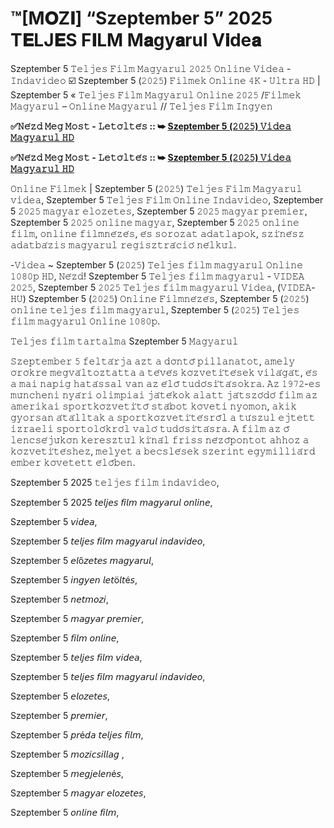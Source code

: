 # ™[M𝐎Z𝐈] “Szeptember 5” 2025 T𝐄LJ𝐄S F𝐈LM M𝐚gy𝐚rul V𝐢de𝐚
Szeptember 5 𝚃𝚎𝚕𝚓𝚎𝚜 𝙵𝚒𝚕𝚖 𝙼𝚊𝚐𝚢𝚊𝚛𝚞𝚕 𝟸𝟶𝟸𝟻 𝙾𝚗𝚕𝚒𝚗𝚎 𝚅𝚒𝚍𝚎𝚊 - 𝙸𝚗𝚍𝚊𝚟𝚒𝚍𝚎𝚘 ☑️ Szeptember 5 (𝟸𝟶𝟸𝟻) 𝙵𝚒𝚕𝚖𝚎𝚔 𝙾𝚗𝚕𝚒𝚗𝚎 𝟺𝙺 - 𝚄𝚕𝚝𝚛𝚊 𝙷𝙳 | Szeptember 5 « 𝚃𝚎𝚕𝚓𝚎𝚜 𝙵𝚒𝚕𝚖 𝙼𝚊𝚐𝚢𝚊𝚛𝚞𝚕 𝙾𝚗𝚕𝚒𝚗𝚎 𝟸𝟶𝟸𝟻 /𝙵𝚒𝚕𝚖𝚎𝚔 𝙼𝚊𝚐𝚢𝚊𝚛𝚞𝚕 – 𝙾𝚗𝚕𝚒𝚗𝚎 𝙼𝚊𝚐𝚢𝚊𝚛𝚞𝚕 // 𝚃𝚎𝚕𝚓𝚎𝚜 𝙵𝚒𝚕𝚖 𝙸𝚗𝚐𝚢𝚎𝚗

**✅𝙽𝚎́𝚣𝚍 𝙼𝚎𝚐 𝙼𝚘𝚜𝚝 - 𝙻𝚎𝚝𝚘̈𝚕𝚝𝚎́𝚜 :: ➥ [Szeptember 5 (𝟸𝟶𝟸𝟻) 𝚅𝚒𝚍𝚎𝚊 𝙼𝚊𝚐𝚢𝚊𝚛𝚞𝚕 𝙷𝙳](https://t.co/ZV8GtexhWq)**

**✅𝙽𝚎́𝚣𝚍 𝙼𝚎𝚐 𝙼𝚘𝚜𝚝 - 𝙻𝚎𝚝𝚘̈𝚕𝚝𝚎́𝚜 :: ➥ [Szeptember 5 (𝟸𝟶𝟸𝟻) 𝚅𝚒𝚍𝚎𝚊 𝙼𝚊𝚐𝚢𝚊𝚛𝚞𝚕 𝙷𝙳](https://t.co/ZV8GtexhWq)**

𝙾𝚗𝚕𝚒𝚗𝚎 𝙵𝚒𝚕𝚖𝚎𝚔 | Szeptember 5 (𝟸𝟶𝟸𝟻) 𝚃𝚎𝚕𝚓𝚎𝚜 𝙵𝚒𝚕𝚖 𝙼𝚊𝚐𝚢𝚊𝚛𝚞𝚕 𝚟𝚒𝚍𝚎𝚊, Szeptember 5 𝚃𝚎𝚕𝚓𝚎𝚜 𝙵𝚒𝚕𝚖 𝙾𝚗𝚕𝚒𝚗𝚎 𝙸𝚗𝚍𝚊𝚟𝚒𝚍𝚎𝚘, Szeptember 5 𝟸𝟶𝟸𝟻 𝚖𝚊𝚐𝚢𝚊𝚛 𝚎𝚕𝚘𝚣𝚎𝚝𝚎𝚜, Szeptember 5 𝟸𝟶𝟸𝟻 𝚖𝚊𝚐𝚢𝚊𝚛 𝚙𝚛𝚎𝚖𝚒𝚎𝚛, Szeptember 5 𝟸𝟶𝟸𝟻 𝚘𝚗𝚕𝚒𝚗𝚎 𝚖𝚊𝚐𝚢𝚊𝚛, Szeptember 5 𝟸𝟶𝟸𝟻 𝚘𝚗𝚕𝚒𝚗𝚎 𝚏𝚒𝚕𝚖, 𝚘𝚗𝚕𝚒𝚗𝚎 𝚏𝚒𝚕𝚖𝚗𝚎́𝚣𝚎́𝚜, 𝚎́𝚜 𝚜𝚘𝚛𝚘𝚣𝚊𝚝 𝚊𝚍𝚊𝚝𝚕𝚊𝚙𝚘𝚔, 𝚜𝚣𝚒́𝚗𝚎́𝚜𝚣 𝚊𝚍𝚊𝚝𝚋𝚊́𝚣𝚒𝚜 𝚖𝚊𝚐𝚢𝚊𝚛𝚞𝚕 𝚛𝚎𝚐𝚒𝚜𝚣𝚝𝚛𝚊́𝚌𝚒𝚘́ 𝚗𝚎́𝚕𝚔𝚞̈𝚕.

-𝚅𝚒𝚍𝚎𝚊 ~ Szeptember 5 (𝟸𝟶𝟸𝟻) 𝚃𝚎𝚕𝚓𝚎𝚜 𝚏𝚒𝚕𝚖 𝚖𝚊𝚐𝚢𝚊𝚛𝚞𝚕 𝙾𝚗𝚕𝚒𝚗𝚎 𝟷𝟶𝟾𝟶𝚙 𝙷𝙳, 𝙽𝚎́𝚣𝚍! Szeptember 5 𝚃𝚎𝚕𝚓𝚎𝚜 𝚏𝚒𝚕𝚖 𝚖𝚊𝚐𝚢𝚊𝚛𝚞𝚕 - 𝚅𝙸𝙳𝙴𝙰 𝟸𝟶𝟸𝟻, Szeptember 5 𝟸𝟶𝟸𝟻 𝚃𝚎𝚕𝚓𝚎𝚜 𝚏𝚒𝚕𝚖 𝚖𝚊𝚐𝚢𝚊𝚛𝚞𝚕 𝚅𝚒𝚍𝚎𝚊, (𝚅𝙸𝙳𝙴𝙰-𝙷𝚄) Szeptember 5 (𝟸𝟶𝟸𝟻) 𝙾𝚗𝚕𝚒𝚗𝚎 𝙵𝚒𝚕𝚖𝚗𝚎́𝚣𝚎́𝚜, Szeptember 5 (𝟸𝟶𝟸𝟻) 𝚘𝚗𝚕𝚒𝚗𝚎 𝚝𝚎𝚕𝚓𝚎𝚜 𝚏𝚒𝚕𝚖 𝚖𝚊𝚐𝚢𝚊𝚛𝚞𝚕, Szeptember 5 (𝟸𝟶𝟸𝟻) 𝚃𝚎𝚕𝚓𝚎𝚜 𝚏𝚒𝚕𝚖 𝚖𝚊𝚐𝚢𝚊𝚛𝚞𝚕 𝙾𝚗𝚕𝚒𝚗𝚎 𝟷𝟶𝟾𝟶𝚙.

𝚃𝚎𝚕𝚓𝚎𝚜 𝚏𝚒𝚕𝚖 𝚝𝚊𝚛𝚝𝚊𝚕𝚖𝚊 Szeptember 5 𝙼𝚊𝚐𝚢𝚊𝚛𝚞𝚕

𝚂𝚣𝚎𝚙𝚝𝚎𝚖𝚋𝚎𝚛 𝟻 𝚏𝚎𝚕𝚝𝚊́𝚛𝚓𝚊 𝚊𝚣𝚝 𝚊 𝚍𝚘̈𝚗𝚝𝚘̋ 𝚙𝚒𝚕𝚕𝚊𝚗𝚊𝚝𝚘𝚝, 𝚊𝚖𝚎𝚕𝚢 𝚘̈𝚛𝚘̈𝚔𝚛𝚎 𝚖𝚎𝚐𝚟𝚊́𝚕𝚝𝚘𝚣𝚝𝚊𝚝𝚝𝚊 𝚊 𝚝𝚎́𝚟𝚎́𝚜 𝚔𝚘̈𝚣𝚟𝚎𝚝𝚒́𝚝𝚎́𝚜𝚎𝚔 𝚟𝚒𝚕𝚊́𝚐𝚊́𝚝, 𝚎́𝚜 𝚊 𝚖𝚊𝚒 𝚗𝚊𝚙𝚒𝚐 𝚑𝚊𝚝𝚊́𝚜𝚜𝚊𝚕 𝚟𝚊𝚗 𝚊𝚣 𝚎́𝚕𝚘̋ 𝚝𝚞𝚍𝚘́𝚜𝚒́𝚝𝚊́𝚜𝚘𝚔𝚛𝚊. 𝙰𝚣 𝟷𝟿𝟽𝟸-𝚎𝚜 𝚖𝚞̈𝚗𝚌𝚑𝚎𝚗𝚒 𝚗𝚢𝚊́𝚛𝚒 𝚘𝚕𝚒𝚖𝚙𝚒𝚊𝚒 𝚓𝚊́𝚝𝚎́𝚔𝚘𝚔 𝚊𝚕𝚊𝚝𝚝 𝚓𝚊́𝚝𝚜𝚣𝚘́𝚍𝚘́ 𝚏𝚒𝚕𝚖 𝚊𝚣 𝚊𝚖𝚎𝚛𝚒𝚔𝚊𝚒 𝚜𝚙𝚘𝚛𝚝𝚔𝚘̈𝚣𝚟𝚎𝚝𝚒́𝚝𝚘̋ 𝚜𝚝𝚊́𝚋𝚘𝚝 𝚔𝚘̈𝚟𝚎𝚝𝚒 𝚗𝚢𝚘𝚖𝚘𝚗, 𝚊𝚔𝚒𝚔 𝚐𝚢𝚘𝚛𝚜𝚊𝚗 𝚊́𝚝𝚊́𝚕𝚕𝚝𝚊𝚔 𝚊 𝚜𝚙𝚘𝚛𝚝𝚔𝚘̈𝚣𝚟𝚎𝚝𝚒́𝚝𝚎́𝚜𝚛𝚘̋𝚕 𝚊 𝚝𝚞́𝚜𝚣𝚞𝚕 𝚎𝚓𝚝𝚎𝚝𝚝 𝚒𝚣𝚛𝚊𝚎𝚕𝚒 𝚜𝚙𝚘𝚛𝚝𝚘𝚕𝚘́𝚔𝚛𝚘́𝚕 𝚟𝚊𝚕𝚘́ 𝚝𝚞𝚍𝚘́𝚜𝚒́𝚝𝚊́𝚜𝚛𝚊. 𝙰 𝚏𝚒𝚕𝚖 𝚊𝚣 𝚘̋ 𝚕𝚎𝚗𝚌𝚜𝚎́𝚓𝚞̈𝚔𝚘̈𝚗 𝚔𝚎𝚛𝚎𝚜𝚣𝚝𝚞̈𝚕 𝚔𝚒́𝚗𝚊́𝚕 𝚏𝚛𝚒𝚜𝚜 𝚗𝚎́𝚣𝚘̋𝚙𝚘𝚗𝚝𝚘𝚝 𝚊𝚑𝚑𝚘𝚣 𝚊 𝚔𝚘̈𝚣𝚟𝚎𝚝𝚒́𝚝𝚎́𝚜𝚑𝚎𝚣, 𝚖𝚎𝚕𝚢𝚎𝚝 𝚊 𝚋𝚎𝚌𝚜𝚕𝚎́𝚜𝚎𝚔 𝚜𝚣𝚎𝚛𝚒𝚗𝚝 𝚎𝚐𝚢𝚖𝚒𝚕𝚕𝚒𝚊́𝚛𝚍 𝚎𝚖𝚋𝚎𝚛 𝚔𝚘̈𝚟𝚎𝚝𝚎𝚝𝚝 𝚎́𝚕𝚘̋𝚋𝚎𝚗.

Szeptember 5 2025 𝚝𝚎𝚕𝚓𝚎𝚜 𝚏𝚒𝚕𝚖 𝚒𝚗𝚍𝚊𝚟𝚒𝚍𝚎𝚘,

Szeptember 5 2025 𝘵𝘦𝘭𝘫𝘦𝘴 𝘧𝘪𝘭𝘮 𝘮𝘢𝘨𝘺𝘢𝘳𝘶𝘭 𝘰𝘯𝘭𝘪𝘯𝘦,

Szeptember 5 𝘷𝘪𝘥𝘦𝘢,

Szeptember 5 𝘵𝘦𝘭𝘫𝘦𝘴 𝘧𝘪𝘭𝘮 𝘮𝘢𝘨𝘺𝘢𝘳𝘶𝘭 𝘪𝘯𝘥𝘢𝘷𝘪𝘥𝘦𝘰,

Szeptember 5 𝘦𝘭ő𝘻𝘦𝘵𝘦𝘴 𝘮𝘢𝘨𝘺𝘢𝘳𝘶𝘭,

Szeptember 5 𝘪𝘯𝘨𝘺𝘦𝘯 𝘭𝘦𝘵ö𝘭𝘵é𝘴,

Szeptember 5 𝘯𝘦𝘵𝘮𝘰𝘻𝘪,

Szeptember 5 𝘮𝘢𝘨𝘺𝘢𝘳 𝘱𝘳𝘦𝘮𝘪𝘦𝘳,

Szeptember 5 𝘧𝘪𝘭𝘮 𝘰𝘯𝘭𝘪𝘯𝘦,

Szeptember 5 𝘵𝘦𝘭𝘫𝘦𝘴 𝘧𝘪𝘭𝘮 𝘷𝘪𝘥𝘦𝘢,

Szeptember 5 𝘵𝘦𝘭𝘫𝘦𝘴 𝘧𝘪𝘭𝘮 𝘮𝘢𝘨𝘺𝘢𝘳𝘶𝘭 𝘪𝘯𝘥𝘢𝘷𝘪𝘥𝘦𝘰,

Szeptember 5 𝘦𝘭𝘰𝘻𝘦𝘵𝘦𝘴,

Szeptember 5 𝘱𝘳𝘦𝘮𝘪𝘦𝘳,

Szeptember 5 𝘱𝘳é𝘥𝘢 𝘵𝘦𝘭𝘫𝘦𝘴 𝘧𝘪𝘭𝘮,

Szeptember 5 𝘮𝘰𝘻𝘪𝘤𝘴𝘪𝘭𝘭𝘢𝘨 ,

Szeptember 5 𝘮𝘦𝘨𝘫𝘦𝘭𝘦𝘯é𝘴,

Szeptember 5 𝘮𝘢𝘨𝘺𝘢𝘳 𝘦𝘭𝘰𝘻𝘦𝘵𝘦𝘴,

Szeptember 5 𝘰𝘯𝘭𝘪𝘯𝘦 𝘧𝘪𝘭𝘮,
